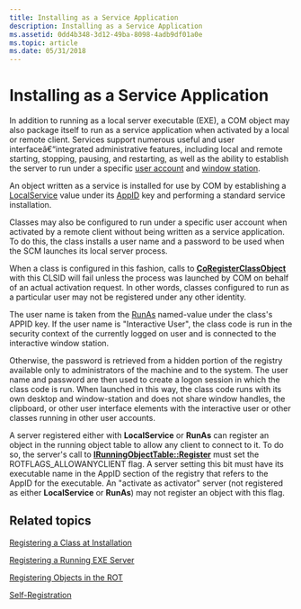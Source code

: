 ```yaml
---
title: Installing as a Service Application
description: Installing as a Service Application
ms.assetid: 0dd4b348-3d12-49ba-8098-4adb9df01a0e
ms.topic: article
ms.date: 05/31/2018
---
```


# Installing as a Service Application

In addition to running as a local server executable (EXE), a COM object may also package itself to run as a service application when activated by a local or remote client. Services support numerous useful and user interfaceâ€“integrated administrative features, including local and remote starting, stopping, pausing, and restarting, as well as the ability to establish the server to run under a specific [user account](https://docs.microsoft.com/windows/desktop/Services/service-user-accounts) and [window station](https://docs.microsoft.com/windows/desktop/winstation/window-stations).

An object written as a service is installed for use by COM by establishing a [LocalService](localservice.md) value under its [AppID](appid-key.md) key and performing a standard service installation.

Classes may also be configured to run under a specific user account when activated by a remote client without being written as a service application. To do this, the class installs a user name and a password to be used when the SCM launches its local server process.

When a class is configured in this fashion, calls to [**CoRegisterClassObject**](/windows/desktop/api/combaseapi/nf-combaseapi-coregisterclassobject) with this CLSID will fail unless the process was launched by COM on behalf of an actual activation request. In other words, classes configured to run as a particular user may not be registered under any other identity.

The user name is taken from the [RunAs](runas.md) named-value under the class's APPID key. If the user name is "Interactive User", the class code is run in the security context of the currently logged on user and is connected to the interactive window station.

Otherwise, the password is retrieved from a hidden portion of the registry available only to administrators of the machine and to the system. The user name and password are then used to create a logon session in which the class code is run. When launched in this way, the class code runs with its own desktop and window-station and does not share window handles, the clipboard, or other user interface elements with the interactive user or other classes running in other user accounts.

A server registered either with **LocalService** or **RunAs** can register an object in the running object table to allow any client to connect to it. To do so, the server's call to [**IRunningObjectTable::Register**](/windows/desktop/api/ObjIdl/nf-objidl-irunningobjecttable-register) must set the ROTFLAGS\_ALLOWANYCLIENT flag. A server setting this bit must have its executable name in the AppID section of the registry that refers to the AppID for the executable. An "activate as activator" server (not registered as either **LocalService** or **RunAs**) may not register an object with this flag.

## Related topics

<dl> <dt>

[Registering a Class at Installation](registering-a-class-at-installation.md)
</dt> <dt>

[Registering a Running EXE Server](registering-a-running-exe-server.md)
</dt> <dt>

[Registering Objects in the ROT](registering-objects-in-the-rot.md)
</dt> <dt>

[Self-Registration](self-registration.md)
</dt> </dl>

 

 




